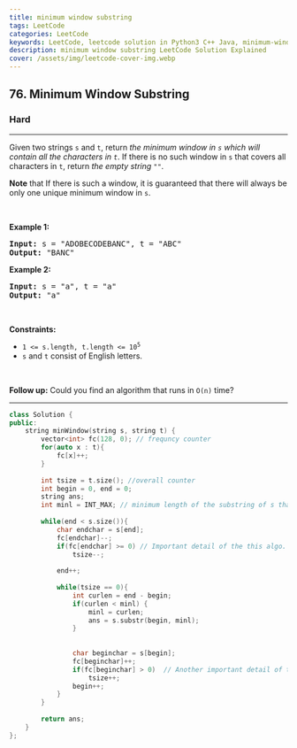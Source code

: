 ```yaml
---
title: minimum window substring
tags: LeetCode
categories: LeetCode
keywords: LeetCode, leetcode solution in Python3 C++ Java, minimum-window-substring solution
description: minimum window substring LeetCode Solution Explained
cover: /assets/img/leetcode-cover-img.webp
---
```





<h2>76. Minimum Window Substring</h2><h3>Hard</h3><hr><div><p>Given two strings <code>s</code> and <code>t</code>, return <em>the minimum window in <code>s</code> which will contain all the characters in <code>t</code></em>. If there is no such window in <code>s</code> that covers all characters in <code>t</code>, return <em>the empty string <code>""</code></em>.</p>

<p><strong>Note</strong> that If there is such a window, it is&nbsp;guaranteed that there will always be only one unique minimum window in <code>s</code>.</p>

<p>&nbsp;</p>
<p><strong>Example 1:</strong></p>
<pre><strong>Input:</strong> s = "ADOBECODEBANC", t = "ABC"
<strong>Output:</strong> "BANC"
</pre><p><strong>Example 2:</strong></p>
<pre><strong>Input:</strong> s = "a", t = "a"
<strong>Output:</strong> "a"
</pre>
<p>&nbsp;</p>
<p><strong>Constraints:</strong></p>

<ul>
	<li><code>1 &lt;= s.length, t.length &lt;= 10<sup>5</sup></code></li>
	<li><code>s</code> and <code>t</code> consist of English letters.</li>
</ul>

<p>&nbsp;</p>
<strong>Follow up:</strong> Could you find an algorithm that runs in <code>O(n)</code> time?</div>

---




```cpp
class Solution {
public:
    string minWindow(string s, string t) {
        vector<int> fc(128, 0); // frequncy counter
        for(auto x : t){
            fc[x]++;
        }
        
        int tsize = t.size(); //overall counter
        int begin = 0, end = 0;
        string ans;
        int minl = INT_MAX; // minimum length of the substring of s that contains t.
        
        while(end < s.size()){
            char endchar = s[end];
            fc[endchar]--;
            if(fc[endchar] >= 0) // Important detail of the this algo.
                tsize--;
            
            end++;
            
            while(tsize == 0){
                int curlen = end - begin;
                if(curlen < minl) {
                    minl = curlen;
                    ans = s.substr(begin, minl);
                }
                
                
                char beginchar = s[begin];
                fc[beginchar]++;
                if(fc[beginchar] > 0)  // Another important detail of the this algo.
                    tsize++;
                begin++;
            }
        }
        
        return ans;
    }
};
```
